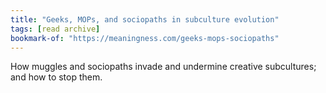 ```yaml
---
title: "Geeks, MOPs, and sociopaths in subculture evolution"
tags: [read archive]
bookmark-of: "https://meaningness.com/geeks-mops-sociopaths"
---
```

How muggles and sociopaths invade and undermine creative subcultures; and how to stop them.